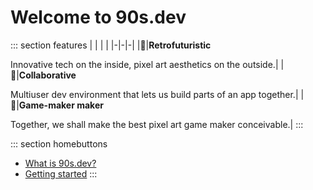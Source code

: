 # Welcome to 90s.dev

::: section features
| | | |
|-|-|-|
|🧪|**Retrofuturistic**<p>Innovative tech on the inside, pixel art aesthetics on the outside.|
|🤝|**Collaborative**<p>Multiuser dev environment that lets us build parts of an app together.|
|🔨|**Game-maker maker**<p>Together, we shall make the best pixel art game maker conceivable.|
:::

::: section homebuttons
- [What is 90s.dev?](/guides/about.html)
- [Getting started](/guides/getting-started.html)
:::
